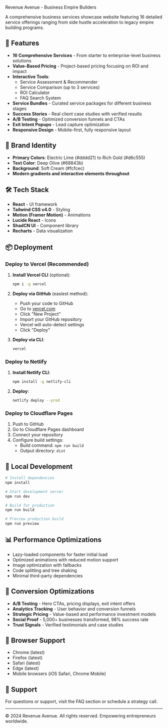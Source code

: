  Revenue Avenue - Business Empire Builders

A comprehensive business services showcase website featuring 16 detailed service offerings ranging from side hustle acceleration to legacy empire building programs.

## 🚀 Features

- **16 Comprehensive Services** - From starter to enterprise-level business solutions
- **Value-Based Pricing** - Project-based pricing focusing on ROI and impact
- **Interactive Tools**:
  - Service Assessment & Recommender
  - Service Comparison (up to 3 services)
  - ROI Calculator
  - FAQ Search System
- **Service Bundles** - Curated service packages for different business stages
- **Success Stories** - Real client case studies with verified results
- **A/B Testing** - Optimized conversion funnels and CTAs
- **Exit Intent Popups** - Lead capture optimization
- **Responsive Design** - Mobile-first, fully responsive layout

## 🎨 Brand Identity

- **Primary Colors**: Electric Lime (#dddd21) to Rich Gold (#d6c555)
- **Text Color**: Deep Olive (#68843b)
- **Background**: Soft Cream (#fcfcec)
- **Modern gradients and interactive elements throughout**

## 🛠️ Tech Stack

- **React** - UI framework
- **Tailwind CSS v4.0** - Styling
- **Motion (Framer Motion)** - Animations
- **Lucide React** - Icons
- **ShadCN UI** - Component library
- **Recharts** - Data visualization

## 📦 Deployment

### Deploy to Vercel (Recommended)

1. **Install Vercel CLI** (optional):
   ```bash
   npm i -g vercel
   ```

2. **Deploy via GitHub** (easiest method):
   - Push your code to GitHub
   - Go to [vercel.com](https://vercel.com)
   - Click "New Project"
   - Import your GitHub repository
   - Vercel will auto-detect settings
   - Click "Deploy"

3. **Deploy via CLI**:
   ```bash
   vercel
   ```

### Deploy to Netlify

1. **Install Netlify CLI**:
   ```bash
   npm install -g netlify-cli
   ```

2. **Deploy**:
   ```bash
   netlify deploy --prod
   ```

### Deploy to Cloudflare Pages

1. Push to GitHub
2. Go to Cloudflare Pages dashboard
3. Connect your repository
4. Configure build settings:
   - Build command: `npm run build`
   - Output directory: `dist`

## 🔧 Local Development

```bash
# Install dependencies
npm install

# Start development server
npm run dev

# Build for production
npm run build

# Preview production build
npm run preview
```

## 📊 Performance Optimizations

- Lazy-loaded components for faster initial load
- Optimized animations with reduced motion support
- Image optimization with fallbacks
- Code splitting and tree shaking
- Minimal third-party dependencies

## 🎯 Conversion Optimizations

- **A/B Testing** - Hero CTAs, pricing displays, exit intent offers
- **Analytics Tracking** - User behavior and conversion funnels
- **Strategic Pricing** - Value-based and performance investment models
- **Social Proof** - 5,000+ businesses transformed, 98% success rate
- **Trust Signals** - Verified testimonials and case studies

## 📱 Browser Support

- Chrome (latest)
- Firefox (latest)
- Safari (latest)
- Edge (latest)
- Mobile browsers (iOS Safari, Chrome Mobile)

## 🤝 Support

For questions or support, visit the FAQ section or schedule a strategy call.

---

© 2024 Revenue Avenue. All rights reserved. Empowering entrepreneurs worldwide.

